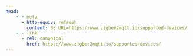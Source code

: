 ```yaml
---
head:
    - - meta
      - http-equiv: refresh
        content: 0; URL=https://www.zigbee2mqtt.io/supported-devices/
    - - link
      - rel: canonical
        href: https://www.zigbee2mqtt.io/supported-devices/
---
```

